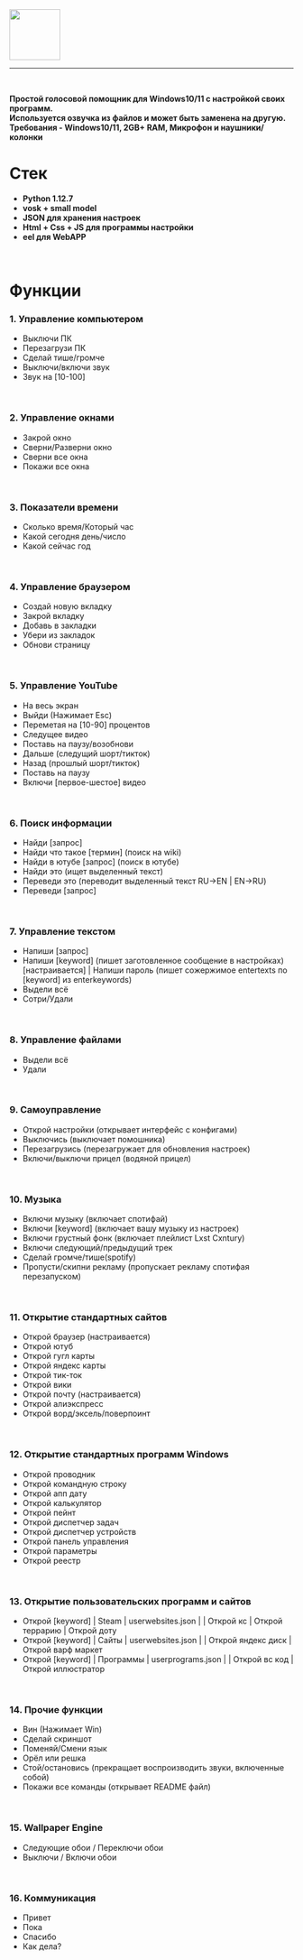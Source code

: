 <img src="https://redlite.ru/projects/wva/banner.png" height=90> 

---
<br>

**Простой голосовой помощник для Windows10/11 с настройкой своих программ. 
<br>
Используется озвучка из файлов и может быть заменена на другую.
<br>
Требования - Windows10/11, 2GB+ RAM, Микрофон и наушники/колонки**


# Стек
- **Python 1.12.7**
- **vosk + small model**
- **JSON для хранения настроек**
- **Html + Css + JS для программы настройки**
- **eel для WebAPP**


<br>

# Функции

### 1. Управление компьютером
- Выключи ПК 
- Перезагрузи ПК
- Сделай тише/громче
- Выключи/включи звук
- Звук на [10-100]
<br>

### 2. Управление окнами
- Закрой окно
- Сверни/Разверни окно
- Сверни все окна
- Покажи все окна
<br>

### 3. Показатели времени
- Сколько время/Который час
- Какой сегодня день/число
- Какой сейчас год
<br>

### 4. Управление браузером
- Создай новую вкладку
- Закрой вкладку
- Добавь в закладки
- Убери из закладок
- Обнови страницу
<br>

### 5. Управление YouTube
- На весь экран
- Выйди (Нажимает Esc)
- Переметая на [10-90] процентов
- Следущее видео
- Поставь на паузу/возобнови
- Дальше (следущий шорт/тикток)
- Назад (прошлый шорт/тикток)
- Поставь на паузу
- Включи [первое-шестое] видео
<br>

### 6. Поиск информации
- Найди [запрос]
- Найди что такое [термин] (поиск на wiki)
- Найди в ютубе [запрос] (поиск в ютубе)
- Найди это (ищет выделенный текст)
- Переведи это (переводит выделенный текст RU->EN | EN->RU)
- Переведи [запрос]
<br>

### 7. Управление текстом
- Напиши [запрос]
- Напиши [keyword] (пишет заготовленное сообщение в настройках) [настраивается]
        | Напиши пароль (пишет сожержимое entertexts по [keyword] из enterkeywords)
- Выдели всё
- Сотри/Удали
<br>

### 8. Управление файлами
- Выдели всё
- Удали
<br>

### 9. Самоуправление
- Открой настройки (открывает интерфейс с конфигами)
- Выключись (выключает помошника)
- Перезагрузись (перезагружает для обновления настроек)
- Включи/выключи прицел (водяной прицел)
<br>

### 10. Музыка
- Включи музыку (включает спотифай)
- Включи [keyword] (включает вашу музыку из настроек)
- Включи грустный фонк (включает плейлист Lxst Cxntury)
- Включи следующий/предыдущий трек
- Сделай громче/тише(spotify)
- Пропусти/скипни рекламу (пропускает рекламу спотифая перезапуском)
<br>
 
### 11. Открытие стандартных сайтов
- Открой браузер (настраивается)
- Открой ютуб
- Открой гугл карты
- Открой яндекс карты
- Открой тик-ток
- Открой вики
- Открой почту (настраивается)
- Открой алиэкспресс
- Открой ворд/эксель/поверпоинт
<br>

### 12. Открытие стандартных программ Windows
- Открой проводник
- Открой командную строку
- Открой апп дату
- Открой калькулятор
- Открой пейнт
- Открой диспетчер задач
- Открой диспетчер устройств
- Открой панель управления
- Открой параметры
- Открой реестр
<br>

### 13. Открытие пользовательских программ и сайтов
- Открой [keyword]  | Steam | userwebsites.json |
        | Открой кс
        | Открой террарию
        | Открой доту
- Открой [keyword] | Сайты | userwebsites.json |
        | Открой яндекс диск
        | Открой варф маркет
- Открой [keyword] | Программы | userprograms.json |
        | Открой вс код
        | Открой иллюстратор
<br>

### 14. Прочие функции
- Вин (Нажимает Win)
- Сделай скриншот
- Поменяй/Смени язык
- Орёл или решка
- Стой/остановись (прекращает воспроизводить звуки, включенные собой)
- Покажи все команды (открывает README файл)
<br>

### 15. Wallpaper Engine
- Следующие обои / Переключи обои
- Выключи / Включи обои
<br>

### 16. Коммуникация 
- Привет
- Пока
- Спасибо
- Как дела?